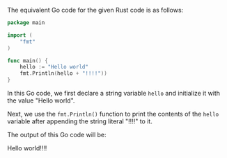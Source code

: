 The equivalent Go code for the given Rust code is as follows:

```go
package main

import (
	"fmt"
)

func main() {
	hello := "Hello world"
	fmt.Println(hello + "!!!!"))
}
```
In this Go code, we first declare a string variable `hello` and initialize it with the value "Hello world". 

Next, we use the `fmt.Println()` function to print the contents of the `hello` variable after appending the string literal "!!!!" to it.

The output of this Go code will be:

Hello world!!!!

